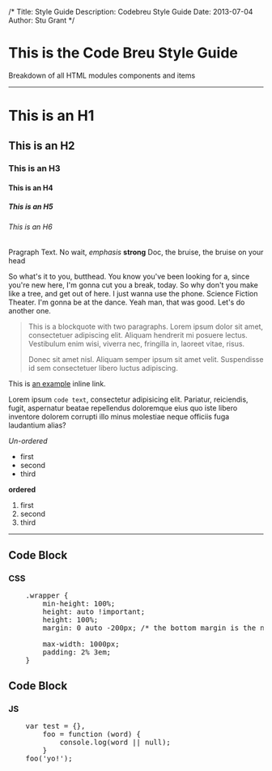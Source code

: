 /*
Title: Style Guide
Description: Codebreu Style Guide
Date: 2013-07-04
Author: Stu Grant
*/


# This is the Code Breu Style Guide
Breakdown of all HTML modules components and items

* * *

# This is an H1

## This is an H2

### This is an H3

#### This is an H4

##### This is an H5

###### This is an H6

Pragraph Text. No wait, *emphasis* **strong** Doc, the bruise, the bruise on your head

So what's it to you, butthead. You know you've been looking for a, since you're new here, I'm gonna cut you a break, today. So why don't you make like a tree, and get out of here. I just wanna use the phone. Science Fiction Theater. I'm gonna be at the dance. Yeah man, that was good. Let's do another one.


> This is a blockquote with two paragraphs. Lorem ipsum dolor sit amet,
> consectetuer adipiscing elit. Aliquam hendrerit mi posuere lectus.
> Vestibulum enim wisi, viverra nec, fringilla in, laoreet vitae, risus.
>
> Donec sit amet nisl. Aliquam semper ipsum sit amet velit. Suspendisse
> id sem consectetuer libero luctus adipiscing.

This is [an example](http://example.com/ "Title") inline link.

Lorem ipsum `code text`, consectetur adipisicing elit. Pariatur, reiciendis, fugit, aspernatur beatae repellendus doloremque eius quo iste libero inventore dolorem corrupti illo minus molestiae neque officiis fuga laudantium alias?

*Un-ordered*

+ first
+ second
+ third

**ordered**

1. first
2. second
4. third

* * *

## Code Block
### CSS
<pre data-type="css">
	.wrapper {
	    min-height: 100%;
	    height: auto !important;
	    height: 100%;
	    margin: 0 auto -200px; /* the bottom margin is the negative value of the footer's height */

	    max-width: 1000px;
	    padding: 2% 3em;
	}
</pre>

## Code Block
### JS
<pre data-type="js">
	var test = {},
		foo = function (word) {
			console.log(word || null);
		}
	foo('yo!');
</pre>




